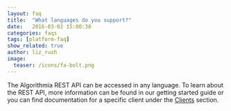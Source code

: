 ```yaml
---
layout: faq
title:  "What languages do you support?"
date:   2016-03-02 15:00:38
categories: faqs
tags: [platform-faq]
show_related: true
author: liz_rush
image:
  teaser: /icons/fa-bolt.png
---
```


The Algorithmia REST API can be accessed in any language. To learn about the REST API, more information can be found in our getting started guide or you can find documentation for a specific client under the [Clients](/clients) section.